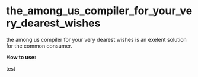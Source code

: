 # the_among_us_compiler_for_your_very_dearest_wishes
the among us compiler for your very dearest wishes is an exelent solution for the common consumer.

**How to use:**

test
